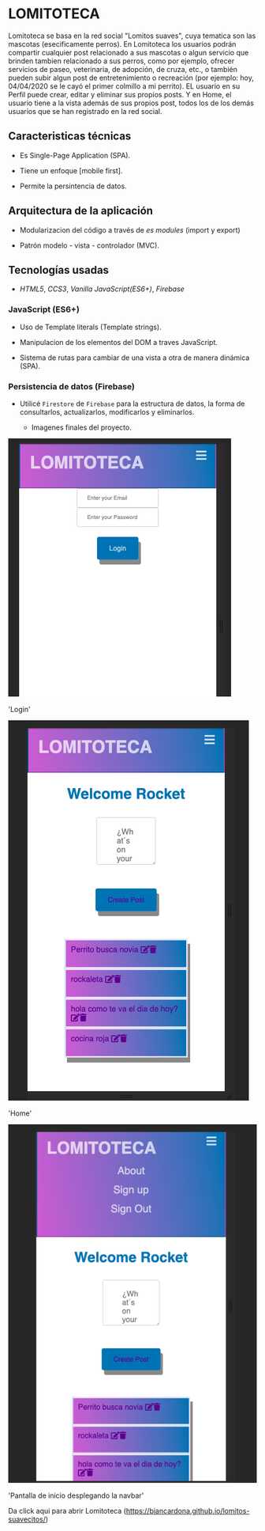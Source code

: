 # LOMITOTECA

Lomitoteca se basa en la red social "Lomitos suaves", cuya tematica son las mascotas (esecificamente perros). En Lomitoteca los usuarios podrán compartir cualquier post relacionado a sus mascotas o algun servicio que brinden tambien relacionado a sus perros, como por ejemplo, ofrecer servicios de paseo, veterinaria, de adopción, de cruza, etc., o también pueden subir algun post de entretenimiento o recreación (por ejemplo: hoy, 04/04/2020 se le cayó el primer colmillo a mi perrito). 
EL usuario en su Perfil puede crear, editar y eliminar sus propios posts. Y en Home, el usuario tiene a la vista además de sus propios post, todos los de los demás usuarios que se han registrado en la red social. 


## Caracteristicas técnicas
- Es Single-Page Application (SPA).
  
- Tiene un enfoque [mobile first].

- Permite la persintencia de datos.
  

## Arquitectura de la aplicación
-  Modularizacion del código a través de *es modules* (import y export)

-  Patrón  modelo - vista - controlador (MVC).
  

## Tecnologías usadas
-  *HTML5*, *CCS3*, *Vanilla JavaScript(ES6+)*, *Firebase*  


### JavaScript (ES6+)
* Uso de Template literals (Template strings).
  
* Manipulacion de los elementos del DOM a traves JavaScript.
  
* Sistema de rutas para cambiar de una vista a otra de manera dinámica (SPA).
  

### Persistencia de datos (Firebase)
* Utilicé `Firestore` de `Firebase` para la estructura de datos, la forma de consultarlos,     actualizarlos, modificarlos y eliminarlos.  

   * Imagenes finales del proyecto.

![alt text](https://github.com/Biancardona/lomitos-suavecitos/blob/master/src/Imagenes/Login.png 'Login de la App') 

'Login'

![alt text](https://github.com/Biancardona/lomitos-suavecitos/blob/master/src/Imagenes/Home%201.png 'Iniciar sesión') 

'Home' 

![alt text](https://github.com/Biancardona/lomitos-suavecitos/blob/master/src/Imagenes/Home%202.png 'Iniciar sesión desplegando la navbar')

'Pantalla de inicio desplegando la navbar'

Da click aqui para abrir Lomitoteca (https://biancardona.github.io/lomitos-suavecitos/)

